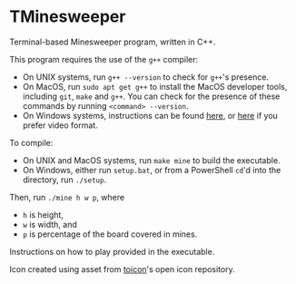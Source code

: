 # TMinesweeper
Terminal-based Minesweeper program, written in C++.

This program requires the use of the `g++` compiler: 
* On UNIX systems, run `g++ --version` to check for `g++`'s presence.
* On MacOS, run `sudo apt get g++` to install the MacOS developer tools, including `git`, `make` and `g++`. You can check for the presence of these commands by running `<command> --version`.
* On Windows systems, instructions can be found [here](https://www3.cs.stonybrook.edu/~alee/g++/g++.html), or [here](https://www.youtube.com/watch?v=lqzuR2USKRM) if you prefer video format.

To compile: 
* On UNIX and MacOS systems, run `make mine` to build the executable. 
* On Windows, either run `setup.bat`, or from a PowerShell `cd`'d into the directory, run `./setup`.

Then, run `./mine h w p`, where
* `h` is height,
* `w` is width, and 
* `p` is percentage of the board covered in mines.

Instructions on how to play provided in the executable. 

Icon created using asset from [toicon](https://www.toicon.com/)'s open icon repository.

